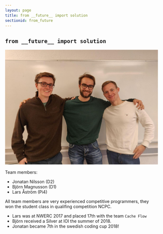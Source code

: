 ```yaml
---
layout: page
title: from __future__ import solution
sectionid: from_future
---
```


## `from __future__ import solution`

![BJL](/assets/imgs/from_future.jpg)

Team members:
- Jonatan Nilsson (D2)
- Björn Magnusson (D1)
- Lars Åström (Pi4)

All team members are very experienced competitive programmers, they won the student class in qualifing competition NCPC.

- Lars was at NWERC 2017 and placed 17th with the team `Cache Flow`
- Björn received a Silver at IOI the summer of 2018.
- Jonatan became 7th in the swedish coding cup 2018!


